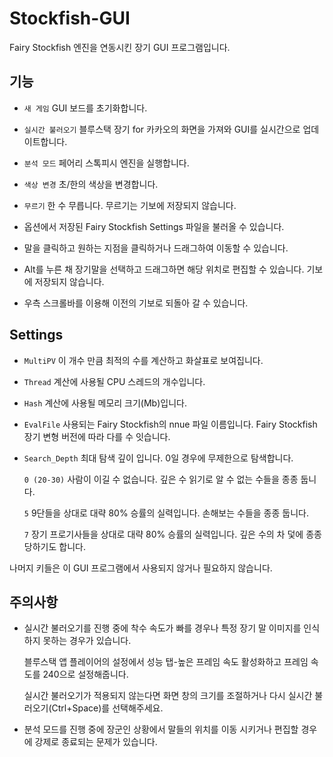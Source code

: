 # Stockfish-GUI
Fairy Stockfish 엔진을 연동시킨 장기 GUI 프로그램입니다.

## 기능
- ```새 게임``` GUI 보드를 초기화합니다.
- ```실시간 불러오기``` 블루스택 장기 for 카카오의 화면을 가져와 GUI를 실시간으로 업데이트합니다.
- ```분석 모드``` 페어리 스톡피시 엔진을 실행합니다.
- ```색상 변경``` 초/한의 색상을 변경합니다.
- ```무르기``` 한 수 무릅니다. 무르기는 기보에 저장되지 않습니다.

- 옵션에서 저장된 Fairy Stockfish Settings 파일을 불러올 수 있습니다.
- 말을 클릭하고 원하는 지점을 클릭하거나 드래그하여 이동할 수 있습니다.
- Alt를 누른 채 장기말을 선택하고 드래그하면 해당 위치로 편집할 수 있습니다. 기보에 저장되지 않습니다.
- 우측 스크롤바를 이용해 이전의 기보로 되돌아 갈 수 있습니다.
  
## Settings

- ```MultiPV``` 이 개수 만큼 최적의 수를 계산하고 화살표로 보여집니다.
- ```Thread``` 계산에 사용될 CPU 스레드의 개수입니다.
- ```Hash``` 계산에 사용될 메모리 크기(Mb)입니다. 
- ```EvalFile``` 사용되는 Fairy Stockfish의 nnue 파일 이름입니다. Fairy Stockfish 장기 변형 버전에 따라 다를 수 잇습니다.
  
- ```Search_Depth``` 최대 탐색 깊이 입니다. 0일 경우에 무제한으로 탐색합니다.
  
  ```0 (20-30)``` 사람이 이길 수 없습니다. 깊은 수 읽기로 알 수 없는 수들을 종종 둡니다.
  
  ```5``` 9단들을 상대로 대략 80% 승률의 실력입니다. 손해보는 수들을 종종 둡니다.
  
  ```7``` 장기 프로기사들을 상대로 대략 80% 승률의 실력입니다. 깊은 수의 차 덫에 종종 당하기도 합니다.
  
나머지 키들은 이 GUI 프로그램에서 사용되지 않거나 필요하지 않습니다.

## 주의사항
- 실시간 불러오기를 진행 중에 착수 속도가 빠를 경우나 특정 장기 말 이미지를 인식하지 못하는 경우가 있습니다.

  블루스택 앱 플레이어의 설정에서 성능 탭-높은 프레임 속도 활성화하고 프레임 속도를 240으로 설정해줍니다.
  
  실시간 불러오기가 적용되지 않는다면 화면 창의 크기를 조절하거나 다시 실시간 불러오기(Ctrl+Space)를 선택해주세요. 

- 분석 모드를 진행 중에 장군인 상황에서 말들의 위치를 이동 시키거나 편집할 경우에 강제로 종료되는 문제가 있습니다.
